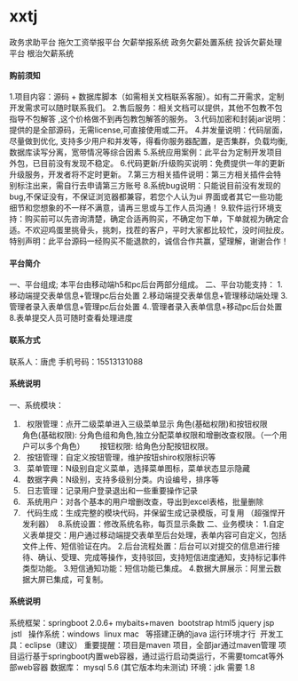 # xxtj
 政务求助平台 拖欠工资举报平台 欠薪举报系统 政务欠薪处置系统 投诉欠薪处理平台 根治欠薪系统
#### 购前须知
1.项目内容：源码 + 数据库脚本（如需相关文档联系客服）。如有二开需求，定制开发需求可以随时联系我们。
2.售后服务：相关文档可以提供，其他不包教不包指导不包解答 ,这个价格做不到再包教包解答的服务。
3.代码加密和封装jar说明：提供的是全部源码，无需license,可直接使用或二开。
4.并发量说明：代码层面，尽量做到优化, 支持多少用户和并发等，得看你服务器配置，是否集群，负载均衡, 数据库读写分离，宽带情况等综合因素
5.系统应用案例：此平台为定制开发项目外包，已目前没有发现不稳定。
6.代码更新/升级购买说明：免费提供一年的更新升级服务，开发者将不定时更新。
7.第三方相关插件说明：第三方相关插件会特别标注出来，需自行去申请第三方账号
8.系统bug说明：只能说目前没有发现的bug,不保证没有，不保证浏览器都兼容，若您个人认为ui 界面或者其它一些功能细节和您想象的不一样不满意，请再三思或与工作人员沟通！
9.软件运行环境支持：购买前可以先咨询清楚，确定合适再购买，不确定勿下单，下单就视为确定合适。不欢迎鸡蛋里挑骨头，挑刺，找茬的客户，平时大家都比较忙，没时间扯皮。
特别声明：此平台源码一经购买不能退款的，诚信合作共赢，望理解，谢谢合作！
#### 平台简介
一、平台组成;
本平台由移动端h5和pc后台两部分组成。
二、平台功能支持：
1.移动端提交表单信息+管理pc后台处置
2.移动端提交表单信息+管理移动端处理
3.管理者录入表单信息+管理pc后台处置
4..管理者录入表单信息+移动pc后台处置
8.表单提交人员可随时查看处理进度
#### 联系方式
联系人：唐虎
手机号码：15513131088
#### 系统说明
一、系统模块：
1.   权限管理：点开二级菜单进入三级菜单显示 角色(基础权限)和按钮权限
      角色(基础权限): 分角色组和角色,独立分配菜单权限和增删改查权限。（一个用户可以多个角色）
      按钮权限: 给角色分配按钮权限。
2.   按钮管理：自定义按钮管理，维护按钮shiro权限标识等
3.   菜单管理：N级别自定义菜单，选择菜单图标，菜单状态显示隐藏
4.   数据字典：N级别，支持多级别分类。内设编号，排序等
5.   日志管理：记录用户登录退出和一些重要操作记录
6.   系统用户：对各个基本的用户增删改查，导出到excel表格，批量删除
7.   代码生成：生成完整的模块代码，并保留生成记录模版，可复用 （超强悍开发利器） 
8.系统设置：修改系统名称，每页显示条数
二、业务模块：
1.自定义表单提交：用户通过移动端提交表单至后台处理，表单内容可自定义，包括文件上传、短信验证在内。
2.后台流程处置：后台可以对提交的信息进行接待、确认、受理、完成等操作，支持驳回，支持短信进度通知，支持标记事件类型功能。
3.短信通知功能：短信功能已集成。
4.数据大屏展示：阿里云数据大屏已集成，可复制。

#### 系统说明
系统框架：springboot 2.0.6+ mybaits+maven  bootstrap html5 jquery jsp  jstl  
操作系统：windows  linux mac   等搭建正确的java 运行环境才行 
开发工具：eclipse（建议）
重要提醒：项目是maven 项目，全部jar通过maven管理
项目运行基于springboot内置web容器，通过运行启动类运行，不需要tomcat等外部web容器
数据库： mysql 5.6 (其它版本均未测试)
环境：jdk 需要 1.8
